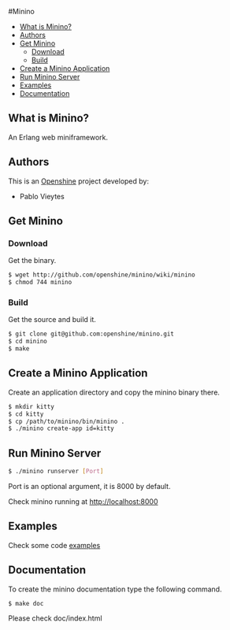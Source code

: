 #Minino

* [What is Minino?](#about)
* [Authors](#authors)
* [Get Minino](#getminino)
  * [Download](#download) 
  * [Build](#build)
* [Create a Minino Application](#createapp)
* [Run Minino Server](#runserver)
* [Examples](#examples)
* [Documentation](#doc)


## What is Minino? <a name="about"></a>

An Erlang web miniframework.

## Authors <a name="authors"></a>

This is an [Openshine](http://www.openshine.com) project developed by:
  * Pablo Vieytes

##  Get Minino  <a name="getminino"></a>
### Download <a name="download"></a>
Get the binary.
```sh
$ wget http://github.com/openshine/minino/wiki/minino
$ chmod 744 minino 
```

### Build

Get the source and build it.

```sh
$ git clone git@github.com:openshine/minino.git
$ cd minino
$ make
```

##  Create a Minino Application <a name="createapp"></a>

Create an application directory and copy the minino binary there.
 
```sh
$ mkdir kitty
$ cd kitty
$ cp /path/to/minino/bin/minino .
$ ./minino create-app id=kitty
```
##  Run Minino Server <a name="runserver"></a>

```sh
$ ./minino runserver [Port]
```
Port is an optional argument, it is 8000 by default.

Check minino running at [http://localhost:8000](http://localhost:8000)


##  Examples <a name="examples"></a>
Check some code [examples](./examples)


##  Documentation <a name="doc"></a>
To create the minino documentation type the following command.

```sh
$ make doc
```
Please check doc/index.html



